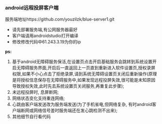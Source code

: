 ### android远程投屏客户端


服务端地址https://github.com/youzilzk/blue-server1.git

- 请先部署服务端,有公网服务器最好
- 客户端请用androidstudio打开编译
- 修改修改代码中61.243.3.19为你的ip

 **ps:** 
1. 基于android无障碍服务保活,在设置页点击开启基础服务会跳转到系统设置开启无障碍服务界面,开启后一直返回上一页直到重新进入软件设置页,授权录屏权限,如果不小心点击了拒绝录屏,请到系统无障碍设置页关闭后重新操作(原理是将授权信息保存在无障碍服务中,如果发现远程投屏失效,很可能是未知原因导致授权失效,此时先去系统设置页关闭服务,再重复此步骤);
2. 未远程投屏时, 息屏断网;
3. 网络状态变化支持重连网络;
4. 心跳由客户端发送改为服务端发送(为了手机省电,但网络复杂, 有时android客户端断网或网络信号差时服务端还在发心跳检测不出来);
5. 其他细节自行看代码
